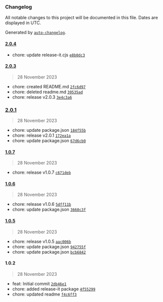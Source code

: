 ### Changelog

All notable changes to this project will be documented in this file. Dates are displayed in UTC.

Generated by [`auto-changelog`](https://github.com/CookPete/auto-changelog).

#### [2.0.4](https://github.com/paalamugan/paalan-tailwind-ui/compare/2.0.3...2.0.4)

- chore: update release-it.cjs [`e8b0dc3`](https://github.com/paalamugan/paalan-tailwind-ui/commit/e8b0dc394c01e03d385ebbe345149d83d858084d)

#### [2.0.3](https://github.com/paalamugan/paalan-tailwind-ui/compare/2.0.1...2.0.3)

> 28 November 2023

- chore: created README.md [`2fc6d97`](https://github.com/paalamugan/paalan-tailwind-ui/commit/2fc6d975f4fab6b006b471afb471dd804d11bcc8)
- chore: deleted readme.md [`39535ad`](https://github.com/paalamugan/paalan-tailwind-ui/commit/39535ad2b8e28639d0f40df0b9544cb867d6f338)
- chore: release v2.0.3 [`3e4c3a6`](https://github.com/paalamugan/paalan-tailwind-ui/commit/3e4c3a6a11f87843021a913e797686f1d12fc3c2)

### [2.0.1](https://github.com/paalamugan/paalan-tailwind-ui/compare/1.0.7...2.0.1)

> 28 November 2023

- chore: update package.json [`184f55b`](https://github.com/paalamugan/paalan-tailwind-ui/commit/184f55bc9ec465943605df2fbec6eefef2d5d8ec)
- chore: release v2.0.1 [`172ea1a`](https://github.com/paalamugan/paalan-tailwind-ui/commit/172ea1a1576ac091f995bb20319cbae889222ef7)
- chore: update package.json [`67d6cb0`](https://github.com/paalamugan/paalan-tailwind-ui/commit/67d6cb0a3a6d9f0dc8a49479ddc36decf75da973)

#### [1.0.7](https://github.com/paalamugan/paalan-tailwind-ui/compare/1.0.6...1.0.7)

> 28 November 2023

- chore: release v1.0.7 [`c671deb`](https://github.com/paalamugan/paalan-tailwind-ui/commit/c671deb4c548cc61b4b29a9102595d3efd1b5649)

#### [1.0.6](https://github.com/paalamugan/paalan-tailwind-ui/compare/1.0.5...1.0.6)

> 28 November 2023

- chore: release v1.0.6 [`5dff11b`](https://github.com/paalamugan/paalan-tailwind-ui/commit/5dff11bb40455e0b8aad1768ac4b7aa5c4ab26d2)
- chore: update package.json [`3660c3f`](https://github.com/paalamugan/paalan-tailwind-ui/commit/3660c3f9ac2986228e4e994f176eea68baca2a1a)

#### [1.0.5](https://github.com/paalamugan/paalan-tailwind-ui/compare/1.0.2...1.0.5)

> 28 November 2023

- chore: release v1.0.5 [`aac006b`](https://github.com/paalamugan/paalan-tailwind-ui/commit/aac006b997ab8f131d541f954956cbe2dd26a22f)
- chore: update package.json [`942755f`](https://github.com/paalamugan/paalan-tailwind-ui/commit/942755f7e0c846635280c27ff3c0b4130d4181bf)
- chore: update package.json [`bcb6842`](https://github.com/paalamugan/paalan-tailwind-ui/commit/bcb6842faad4f531f90dc8cc50b5c75efc8c337b)

#### 1.0.2

> 28 November 2023

- feat: Initial commit [`2db46e1`](https://github.com/paalamugan/paalan-tailwind-ui/commit/2db46e1177b134c2f92e69c58c2df34ad51d3673)
- chore: added release-it package [`4f55299`](https://github.com/paalamugan/paalan-tailwind-ui/commit/4f55299c4bf4a43b663b819be39236e679cbdc31)
- chore: updated readme [`f4c6ff3`](https://github.com/paalamugan/paalan-tailwind-ui/commit/f4c6ff32e326309f90c0574477663e7333159248)
